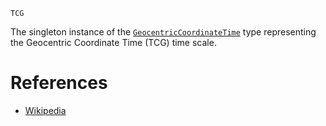 ```
TCG
```

The singleton instance of the [`GeocentricCoordinateTime`](@ref) type representing the Geocentric Coordinate Time (TCG) time scale.

# References

  * [Wikipedia](https://en.wikipedia.org/wiki/Geocentric_Coordinate_Time)
